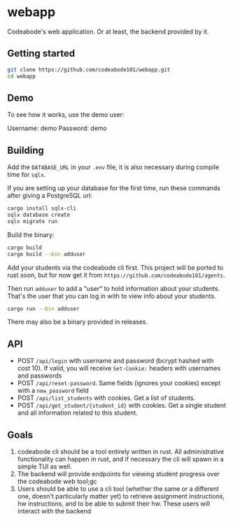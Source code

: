 # webapp
Codeabode's web application. Or at least, the backend provided by it.

## Getting started

```bash
git clone https://github.com/codeabode101/webapp.git
cd webapp
```

## Demo
To see how it works, use the demo user:

Username: demo
Password: demo

## Building

Add the `DATABASE_URL` in your `.env` file, it is also necessary during compile time for `sqlx`.

If you are setting up your database for the first time, run these commands after giving a PostgreSQL url:

```bash
cargo install sqlx-cli
sqlx database create
sqlx migrate run
```

Build the binary:

```bash
cargo build
cargo build --bin adduser
```

Add your students via the codeabode cli first. This project will be ported to rust soon, but for now get it from `https://github.com/codeabode101/agents`.

Then run `adduser` to add a "user" to hold information about your students. That's the user that you can log in with to view info about your students.

```bash
cargo run --bin adduser
```

There may also be a binary provided in releases.

## API

- POST `/api/login` with username and password (bcrypt hashed with cost 10). If valid, you will receive `Set-Cookie:` headers with usernames and passwords
- POST `/api/reset-password`. Same fields (ignores your cookies) except with a `new_password` field
- POST `/api/list_students` with cookies. Get a list of students.
- POST `/api/get_student/{student_id}` with cookies. Get a single student and all information related to this student.

## Goals

1. codeabode cli should be a tool entirely written in rust. All administrative functionality can happen in rust, and if necessary the cli will spawn in a simple TUI as well. 
2. The backend will provide endpoints for viewing student progress over the codeabode web tool;gc
3. Users should be able to use a cli tool (whether the same or a different one, doesn't particularly matter yet) to retrieve assignment instructions, hw instructions, and to be able to submit their hw. These users will interact with the backend
